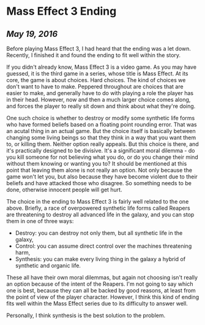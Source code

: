 Mass Effect 3 Ending
====================

*May 19, 2016*
--------------

Before playing Mass Effect 3, I had heard that the ending was a let down.
Recently, I finished it and found the ending to fit well within the story.

If you didn't already know, Mass Effect 3 is a video game.
As you may have guessed, it is the third game in a series, whose title is Mass Effect.
At its core, the game is about choices.
Hard choices.
The kind of choices we don't want to have to make.
Peppered throughout are choices that are easier to make, and generally have to do with playing a role the player has in their head.
However, now and then a much larger choice comes along, and forces the player to really sit down and think about what they're doing.

One such choice is whether to destroy or modify some synthetic life forms who have formed beliefs based on a floating point rounding error.
That was an acutal thing in an actual game.
But the choice itself is basically between changing some living beings so that they think in a way that you want them to, or killing them.
Neither option really appeals.
But this choice is there, and it's practically designed to be divisive.
It's a significant moral dilemma - do you kill someone for not believing what you do, or do you change their mind without them knowing or wanting you to?
It should be mentioned at this point that leaving them alone is not really an option.
Not only because the game won't let you, but also because they have become violent due to their beliefs and have attacked those who disagree.
So something needs to be done, otherwise innocent people will get hurt.

The choice in the ending to Mass Effect 3 is fairly well related to the one above.
Briefly, a race of overpowered synthetic life forms called Reapers are threatening to destroy all advanced life in the galaxy, and you can stop them in one of three ways:

- Destroy: you can destroy not only them, but all synthetic life in the galaxy,
- Control: you can assume direct control over the machines threatening harm,
- Synthesis: you can make every living thing in the galaxy a hybrid of synthetic and organic life.

These all have their own moral dilemmas, but again not choosing isn't really an option because of the intent of the Reapers.
I'm not going to say which one is best, because they can all be backed by good reasons, at least from the point of view of the player character.
However, I think this kind of ending fits well within the Mass Effect series due to its difficulty to answer well.

Personally, I think synthesis is the best solution to the problem.